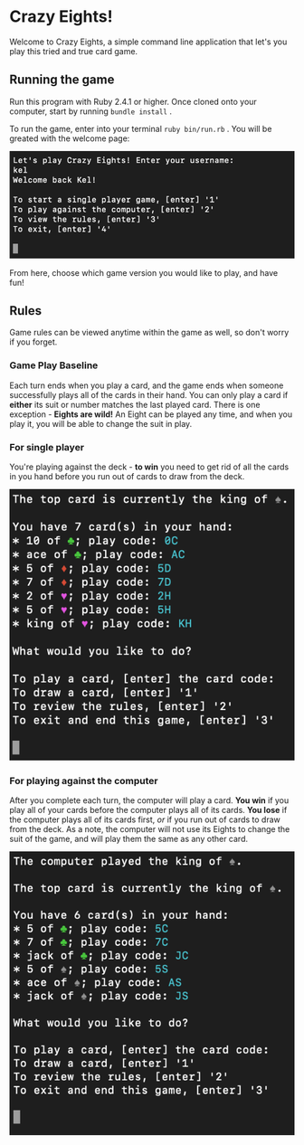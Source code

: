 Crazy Eights!
==============

Welcome to Crazy Eights, a simple command line application that let's you play this tried and true card game.

## Running the game

Run this program with Ruby 2.4.1 or higher. Once cloned onto your computer, start by running `bundle install` .

To run the game, enter into your terminal `ruby bin/run.rb` . You will be greated with the welcome page:

![Start Screen](images/start_screen.png)

From here, choose which game version you would like to play, and have fun!

## Rules

Game rules can be viewed anytime within the game as well, so don't worry if you forget.

### Game Play Baseline

Each turn ends when you play a card, and the game ends when someone successfully plays all of the cards in their hand. You can only play a card if **either** its suit or number matches the last played card. There is one exception - **Eights are wild!** An Eight can be played any time, and when you play it, you will be able to change the suit in play.

### For single player
 
You're playing against the deck - **to win** you need to get rid of all the cards in you hand before you run out of cards to draw from the deck.

![Single Player screen](images/single_player.png)

### For playing against the computer

After you complete each turn, the computer will play a card. **You win** if you play all of your cards before the computer plays all of its cards. **You lose** if the computer plays all of its cards first, _or_ if you run out of cards to draw from the deck. As a note, the computer will not use its Eights to change the suit of the game, and will play them the same as any other card.

![Playing against computer display](images/against_computer.png)